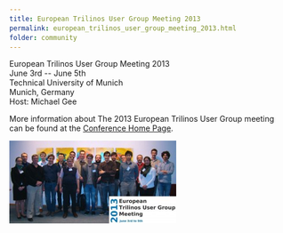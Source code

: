```yaml
---
title: European Trilinos User Group Meeting 2013
permalink: european_trilinos_user_group_meeting_2013.html
folder: community
---
```


European Trilinos User Group Meeting 2013  
June 3rd -- June 5th  
Technical University of Munich  
Munich, Germany  
Host: Michael Gee

More information about The 2013 European Trilinos User Group meeting can be found at the [Conference Home Page](http://www.lnm.mw.tum.de/mhpc/european-trilinos-user-group-meeting).

[![csm_eurotug2013_7936c6ff03](images/csm_eurotug2013_7936c6ff03-300x149.jpeg)](images/csm_eurotug2013_7936c6ff03.jpeg)

